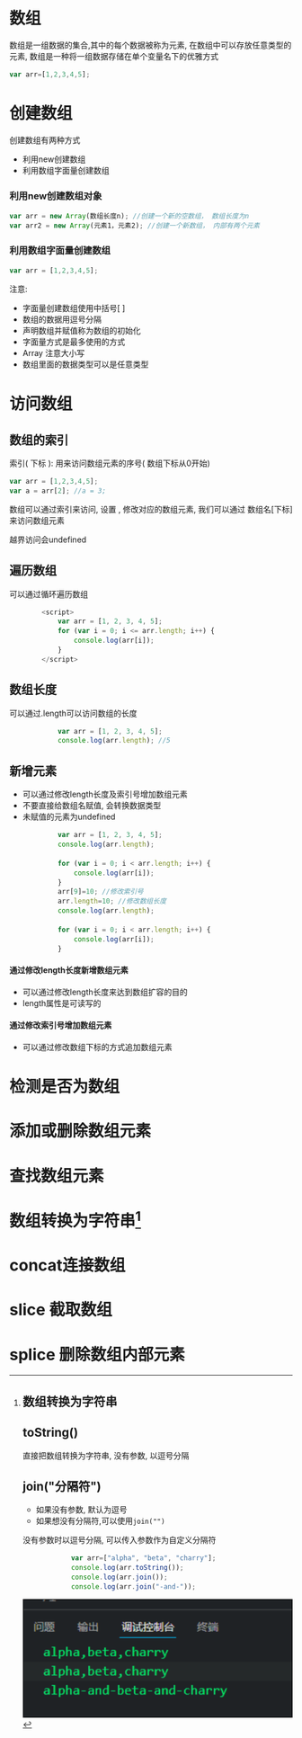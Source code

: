 # 数组

数组是一组数据的集合,其中的每个数据被称为元素, 在数组中可以存放任意类型的元素, 数组是一种将一组数据存储在单个变量名下的优雅方式

```JavaScript
var arr=[1,2,3,4,5];
```

# 创建数组

创建数组有两种方式

* 利用new创建数组
* 利用数组字面量创建数组

### 利用new创建数组对象

```JavaScript
var arr = new Array(数组长度n); //创建一个新的空数组， 数组长度为n
var arr2 = new Array(元素1，元素2); //创建一个新数组， 内部有两个元素

```

### 利用数组字面量创建数组

```JavaScript
var arr = [1,2,3,4,5];
```

注意:

* 字面量创建数组使用中括号[ ]
* 数组的数据用逗号分隔
* 声明数组并赋值称为数组的初始化
* 字面量方式是最多使用的方式
* Array 注意大小写
* 数组里面的数据类型可以是任意类型

# 访问数组

## 数组的索引

索引( 下标 ): 用来访问数组元素的序号( 数组下标从0开始)

```JavaScript
var arr = [1,2,3,4,5]; 
var a = arr[2]; //a = 3;
```

数组可以通过索引来访问, 设置 , 修改对应的数组元素, 我们可以通过 数组名[下标] 来访问数组元素

越界访问会undefined

## 遍历数组

可以通过循环遍历数组

```JavaScript
        <script>
            var arr = [1, 2, 3, 4, 5];
            for (var i = 0; i <= arr.length; i++) {
                console.log(arr[i]);
            }
        </script>
```

## 数组长度

可以通过.length可以访问数组的长度

```JavaScript
            var arr = [1, 2, 3, 4, 5];
            console.log(arr.length); //5
```

## 新增元素

* 可以通过修改length长度及索引号增加数组元素
* 不要直接给数组名赋值, 会转换数据类型
* 未赋值的元素为undefined

```JavaScript
            var arr = [1, 2, 3, 4, 5];
            console.log(arr.length);

            for (var i = 0; i < arr.length; i++) {
                console.log(arr[i]);
            }
            arr[9]=10; //修改索引号
            arr.length=10; //修改数组长度
            console.log(arr.length);

            for (var i = 0; i < arr.length; i++) {
                console.log(arr[i]);
            }
```

#### 通过修改length长度新增数组元素

* 可以通过修改length长度来达到数组扩容的目的
* length属性是可读写的

#### 通过修改索引号增加数组元素

* 可以通过修改数组下标的方式追加数组元素

# 检测是否为数组

# 添加或删除数组元素

# 查找数组元素

# 数组转换为字符串[^1]

# concat连接数组

# slice 截取数组

# splice 删除数组内部元素

[^1]: # 数组转换为字符串

    ## toString()

    直接把数组转换为字符串, 没有参数, 以逗号分隔

    ## join("分隔符")

    * 如果没有参数, 默认为逗号
    * 如果想没有分隔符,可以使用`join("")`

    没有参数时以逗号分隔, 可以传入参数作为自定义分隔符

    ```JavaScript
                var arr=["alpha", "beta", "charry"];
                console.log(arr.toString());
                console.log(arr.join());
                console.log(arr.join("-and-"));
    ```
    ![Snipaste_2022-07-17_20-52-01.png](assets/Snipaste_2022-07-17_20-52-01-20220717205205-3j5ttdh.png)
